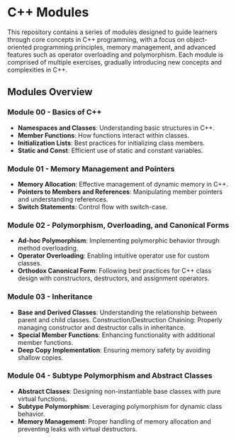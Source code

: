 # C++ Modules

This repository contains a series of modules designed to guide learners through core concepts in C++ programming, with a focus on object-oriented programming principles, memory management, and advanced features such as operator overloading and polymorphism. Each module is comprised of multiple exercises, gradually introducing new concepts and complexities in C++.

## Modules Overview

### Module 00 - Basics of C++

- **Namespaces and Classes**: Understanding basic structures in C++.
- **Member Functions**: How functions interact within classes.
- **Initialization Lists**: Best practices for initializing class members.
- **Static and Const**: Efficient use of static and constant variables.

### Module 01 - Memory Management and Pointers

- **Memory Allocation**: Effective management of dynamic memory in C++.
- **Pointers to Members and References**: Manipulating member pointers and understanding references.
- **Switch Statements**: Control flow with switch-case.

### Module 02 - Polymorphism, Overloading, and Canonical Forms

- **Ad-hoc Polymorphism**: Implementing polymorphic behavior through method overloading.
- **Operator Overloading**: Enabling intuitive operator use for custom classes.
- **Orthodox Canonical Form**: Following best practices for C++ class design with constructors, destructors, and assignment operators.

### Module 03 - Inheritance

- **Base and Derived Classes**: Understanding the relationship between parent and child classes.
    Construction/Destruction Chaining: Properly managing constructor and destructor calls in inheritance.
- **Special Member Functions**: Enhancing functionality with additional member functions.
- **Deep Copy Implementation**: Ensuring memory safety by avoiding shallow copies.

### Module 04 - Subtype Polymorphism and Abstract Classes

- **Abstract Classes**: Designing non-instantiable base classes with pure virtual functions.
- **Subtype Polymorphism**: Leveraging polymorphism for dynamic class behavior.
- **Memory Management**: Proper handling of memory allocation and preventing leaks with virtual destructors.
